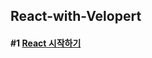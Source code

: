 ## React-with-Velopert

#### #1 [React 시작하기](https://github.com/sbh2ch/react-with-velopert/tree/master/lec01)
